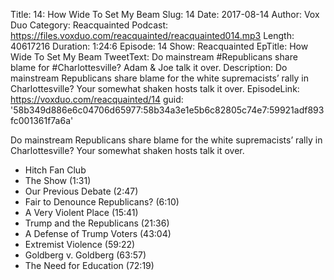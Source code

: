 Title: 14: How Wide To Set My Beam
Slug: 14
Date: 2017-08-14
Author: Vox Duo
Category: Reacquainted
Podcast: https://files.voxduo.com/reacquainted/reacquainted014.mp3
Length: 40617216
Duration: 1:24:6
Episode: 14
Show: Reacquainted
EpTitle: How Wide To Set My Beam
TweetText: Do mainstream #Republicans share blame for #Charlottesville? Adam & Joe talk it over.
Description: Do mainstream Republicans share blame for the white supremacists’ rally in Charlottesville? Your somewhat shaken hosts talk it over.
EpisodeLink: https://voxduo.com/reacquainted/14
guid: '58b349d886e6c04706d65977:58b34a3e1e5b6c82805c74e7:59921adf893fc001361f7a6a'

Do mainstream Republicans share blame for the white supremacists’ rally in Charlottesville? Your somewhat shaken hosts talk it over.





- Hitch Fan Club
- The Show (1:31)
- Our Previous Debate (2:47)
- Fair to Denounce Republicans? (6:10)
- A Very Violent Place (15:41)
- Trump and the Republicans (21:36)
- A Defense of Trump Voters (43:04)
- Extremist Violence (59:22)
- Goldberg v. Goldberg (63:57)
- The Need for Education (72:19)
